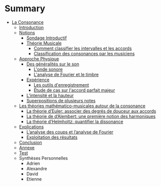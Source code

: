 # Summary

* [La Consonance](la_consonance.md)
    * [Introduction](README.md)
    * [Notions](chapitres/I_notions.md)
       * [Sondage Introductif](chapitres/IA_sondage_introductif.md)
       * [Théorie Musicale](chapitres/IB_theorie_musicale.md)
           * [Comment classifier les intervalles et les accords](chapitres/IB1_comment_classifier_les_intervalles_et_les_accords.md)
           * [Classification des consonances par les musiciens](chapitres/IB2_classification_des_consonances_par_les_musiciens.md)
    * [Approche Physique](chapitres/II_approche_physique.md)
       * [Des généralités sur le son](chapitres/IIA_des_generalites_sur_le_son.md)
           * [L'onde sonore](chapitres/IIA1_londe_sonore.md)
           * [L'analyse de Fourier et le timbre](chapitres/IIA2_lanalyse_de_fourier_et_le_timbre.md)
       * [Expérience](chapitres/IIB_experience.md)
           * [Les outils d'enregistrement](chapitres/IIB1_les_outils_denregistrement.md)
           * [Étude de cas sur l'accord parfait majeur](chapitres/IIB2_etude_de_cas_sur_laccord_parfait_majeur.md)
       * [L’intensité et la hauteur](chapitres/IIC_lintensite_et_la_hauteur.md)
       * [Superpositions de plusieurs notes](chapitres/IID_superpositions_de_plusieurs_notes.md)
    * [Les théories mathématico-musicales autour de la consonance](chapitres/III_les_theories_mathematico-musicales_autour_de_la_co.md)
       * [La théorie d’Euler: associer des degrés de douceur aux accords](chapitres/IIIA_la_theorie_deuler_associer_des_degres_de_douceur_a.md)
       * [La théorie de d’Alembert: une première notion des harmoniques](chapitres/IIIB_la_theorie_de_dalembert_une_premiere_notion_des_ha.md)
       * [La théorie d’Helmholtz: quantifier la dissonance](chapitres/IIIC_la_theorie_dhelmholtz_quantifier_la_dissonance.md)
    * [Explications](chapitres/IV_explications.md)
       * [L’analyse des coups et l’analyse de Fourier](chapitres/chapitres/IVA_alanalyse_des_coups_et_lanalyse_de_fourier_md.md)
       * [Exploitation des résultats](chapitres/IVB_exploitation_des_resultats.md)
    * [Conclusion](chapitres/Conclusion.md)
    * [Annexe](chapitres/Annexe.md)
    * [Test](chapitres/test.md)
    * Synthèses Personnelles
       * Adrien
       * Alexandre
       * David
       * Etienne
    

